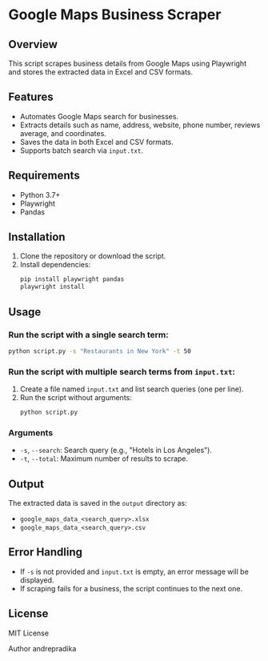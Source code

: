 # Google Maps Business Scraper

## Overview
This script scrapes business details from Google Maps using Playwright and stores the extracted data in Excel and CSV formats.

## Features
- Automates Google Maps search for businesses.
- Extracts details such as name, address, website, phone number, reviews average, and coordinates.
- Saves the data in both Excel and CSV formats.
- Supports batch search via `input.txt`.

## Requirements
- Python 3.7+
- Playwright
- Pandas

## Installation
1. Clone the repository or download the script.
2. Install dependencies:
   ```bash
   pip install playwright pandas
   playwright install
   ```

## Usage
### Run the script with a single search term:
```bash
python script.py -s "Restaurants in New York" -t 50
```

### Run the script with multiple search terms from `input.txt`:
1. Create a file named `input.txt` and list search queries (one per line).
2. Run the script without arguments:
   ```bash
   python script.py
   ```

### Arguments
- `-s`, `--search`: Search query (e.g., "Hotels in Los Angeles").
- `-t`, `--total`: Maximum number of results to scrape.

## Output
The extracted data is saved in the `output` directory as:
- `google_maps_data_<search_query>.xlsx`
- `google_maps_data_<search_query>.csv`

## Error Handling
- If `-s` is not provided and `input.txt` is empty, an error message will be displayed.
- If scraping fails for a business, the script continues to the next one.

## License
MIT License

Author
andrepradika